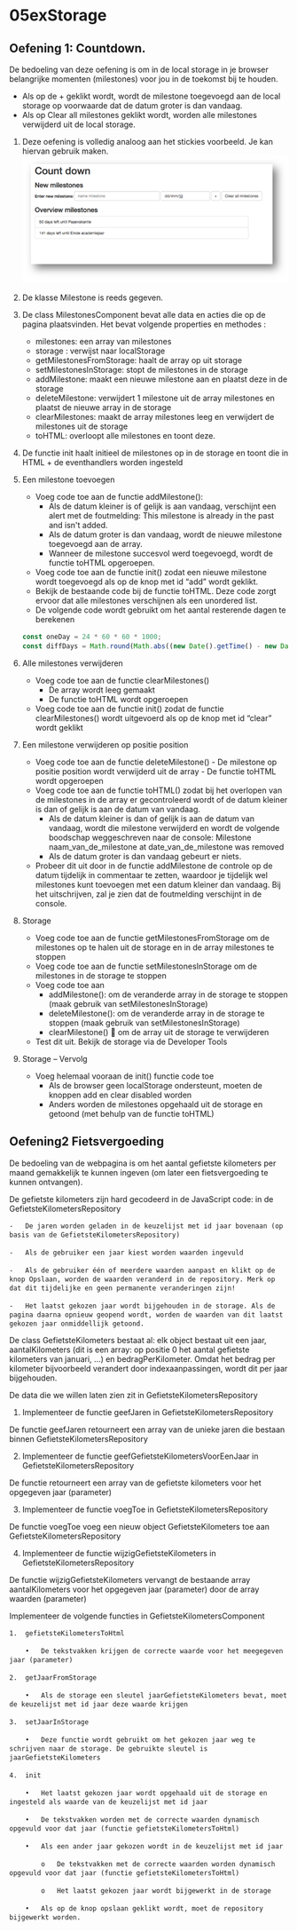 # 05exStorage
## Oefening 1:  Countdown.


De bedoeling van deze oefening is om in de local storage in je browser belangrijke momenten (milestones) voor jou in de toekomst bij te houden. 
- Als op de + geklikt wordt, wordt de milestone toegevoegd aan de local storage op voorwaarde dat de datum groter is dan vandaag.
- Als op Clear all milestones geklikt wordt, worden alle milestones verwijderd uit de local storage.
1. Deze oefening is volledig analoog aan het stickies voorbeeld. Je kan hiervan gebruik maken.
![countdown1.png](/docs/countdown1.png 'Voorbeeld')
1. De klasse Milestone is reeds gegeven.
1. De class MilestonesComponent bevat alle data en acties die op de pagina plaatsvinden. Het bevat volgende properties en methodes : 
	- milestones: een array van milestones
	- storage : verwijst naar localStorage
	- getMilestonesFromStorage: haalt de array op uit storage
	- setMilestonesInStorage: stopt de milestones in de storage
	- addMilestone: maakt een nieuwe milestone aan en plaatst deze in de storage
	- deleteMilestone: verwijdert 1 milestone uit de array milestones en plaatst de nieuwe array in de storage
	- clearMilestones: maakt de array milestones leeg en verwijdert de milestones uit de storage
	- toHTML: overloopt alle milestones en toont deze.
1. De functie init haalt initieel de milestones op in de storage en toont die in HTML + de eventhandlers worden ingesteld
1. Een milestone toevoegen
	- Voeg code toe aan de functie addMilestone(): 
		- Als de datum kleiner is of gelijk is aan vandaag, verschijnt een alert met de foutmelding: This milestone is already in the past and isn't added.
  		- Als de datum groter is dan vandaag, wordt de nieuwe milestone toegevoegd aan de array.
		- Wanneer de milestone succesvol werd toegevoegd, wordt de functie toHTML opgeroepen.
	- Voeg code toe aan de functie init() zodat een nieuwe milestone wordt toegevoegd als op de knop met id “add” wordt geklikt.
	- Bekijk de bestaande code bij de functie toHTML. Deze code zorgt ervoor dat alle milestones verschijnen als een unordered list.
	- De volgende code wordt gebruikt om het aantal resterende dagen te berekenen
	```javascript
	const oneDay = 24 * 60 * 60 * 1000;
	const diffDays = Math.round(Math.abs((new Date().getTime() - new Date(cursor.value.date).getTime()) / (oneDay)));
	```
1. Alle milestones verwijderen
	- Voeg code toe aan de functie clearMilestones()
  		- De array wordt leeg gemaakt
  		- De functie toHTML wordt opgeroepen 
	- Voeg code toe aan de functie init() zodat de functie clearMilestones() wordt uitgevoerd als op de knop met id “clear” wordt geklikt
1. Een milestone verwijderen op positie position
	- Voeg code toe aan de functie deleteMilestone() 
    		- De milestone op positie position wordt verwijderd uit de array
    		- De functie toHTML wordt opgeroepen
	- Voeg code toe aan de functie toHTML() zodat bij het overlopen van de milestones in de array er gecontroleerd  wordt of de datum kleiner is dan of gelijk is aan de datum van vandaag. 
		- Als de datum kleiner is dan of gelijk is aan de datum van vandaag, wordt die milestone verwijderd en wordt de volgende boodschap weggeschreven naar de console: Milestone naam_van_de_milestone at date_van_de_milestone was removed
		- Als de datum groter is dan vandaag gebeurt er niets.
	- Probeer dit uit door in de functie addMilestone de controle op de datum tijdelijk in commentaar te zetten, waardoor je tijdelijk wel milestones kunt toevoegen met een datum kleiner dan vandaag. Bij het uitschrijven, zal je zien dat de foutmelding verschijnt in de console.
1. Storage
	- Voeg code toe aan de functie getMilestonesFromStorage om de milestones op te halen uit de storage en in de array milestones te stoppen
	- Voeg code toe aan de functie setMilestonesInStorage om de milestones in de storage te stoppen
	- Voeg code toe aan
		- addMilestone(): om de veranderde array in de storage te stoppen (maak gebruik van setMilestonesInStorage)
		- deleteMilestone(): om de veranderde array in de storage te stoppen (maak gebruik van setMilestonesInStorage)
		- clearMilestone()  om de array uit de storage te verwijderen
	- Test dit uit. Bekijk de storage via de Developer Tools

1. Storage – Vervolg
	- Voeg helemaal vooraan de init() functie code toe
		- Als de browser geen localStorage ondersteunt, moeten de knoppen add en clear disabled worden
		- Anders worden de milestones opgehaald uit de storage en getoond (met behulp van de functie toHTML)
    
    
## Oefening2 Fietsvergoeding 

De bedoeling van de webpagina is om het aantal gefietste kilometers per maand gemakkelijk te kunnen ingeven (om later een fietsvergoeding te kunnen ontvangen).

De gefietste kilometers zijn hard gecodeerd in de JavaScript code: in de GefietsteKilometersRepository

	-	De jaren worden geladen in de keuzelijst met id jaar bovenaan (op basis van de GefietsteKilometersRepository)

	-	Als de gebruiker een jaar kiest worden waarden ingevuld

	-	Als de gebruiker één of meerdere waarden aanpast en klikt op de knop Opslaan, worden de waarden veranderd in de repository. Merk op dat dit tijdelijke en geen permanente veranderingen zijn!

	-	Het laatst gekozen jaar wordt bijgehouden in de storage. Als de pagina daarna opnieuw geopend wordt, worden de waarden van dit laatst gekozen jaar onmiddellijk getoond. 

De class GefietsteKilometers bestaat al: elk object bestaat uit een jaar, aantalKilometers (dit is een array: op positie 0 het aantal gefietste kilometers van januari, …) en bedragPerKilometer. Omdat het bedrag per kilometer bijvoorbeeld verandert door indexaanpassingen, wordt dit per jaar bijgehouden.

De data die we willen laten zien zit in GefietsteKilometersRepository

1. Implementeer de functie geefJaren in GefietsteKilometersRepository

De functie geefJaren retourneert een array van de unieke jaren die bestaan binnen GefietsteKilometersRepository

2. Implementeer de functie geefGefietsteKilometersVoorEenJaar in GefietsteKilometersRepository

De functie retourneert een array van de gefietste kilometers voor het opgegeven jaar (parameter)

3. Implementeer de functie voegToe in GefietsteKilometersRepository

De functie voegToe voeg een nieuw object GefietsteKilometers toe aan GefietsteKilometersRepository

4. Implementeer de functie wijzigGefietsteKilometers in GefietsteKilometersRepository

De functie wijzigGefietsteKilometers vervangt de bestaande array aantalKilometers voor het opgegeven jaar (parameter) door de array waarden (parameter)

Implementeer de volgende functies in GefietsteKilometersComponent
	
	1.	gefietsteKilometersToHtml 
	
		•	De tekstvakken krijgen de correcte waarde voor het meegegeven jaar (parameter)
	
	2.	getJaarFromStorage 
	
		•	Als de storage een sleutel jaarGefietsteKilometers bevat, moet de keuzelijst met id jaar deze waarde krijgen 
 	
	3.	setJaarInStorage 
	
		•	Deze functie wordt gebruikt om het gekozen jaar weg te schrijven naar de storage. De gebruikte sleutel is jaarGefietsteKilometers
	
	4.	init
	
		•	Het laatst gekozen jaar wordt opgehaald uit de storage en ingesteld als waarde van de keuzelijst met id jaar
	
		•	De tekstvakken worden met de correcte waarden dynamisch opgevuld voor dat jaar (functie gefietsteKilometersToHtml)
	
		•	Als een ander jaar gekozen wordt in de keuzelijst met id jaar
	
			o	De tekstvakken met de correcte waarden worden dynamisch opgevuld voor dat jaar (functie gefietsteKilometersToHtml)
	
			o	Het laatst gekozen jaar wordt bijgewerkt in de storage
	
		•	Als op de knop opslaan geklikt wordt, moet de repository bijgewerkt worden.


